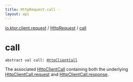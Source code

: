 ```yaml
---
title: HttpRequest.call - 
layout: api
---
```


<div class='api-docs-breadcrumbs'><a href="../index.html">io.ktor.client.request</a> / <a href="index.html">HttpRequest</a> / <a href="./call.html">call</a></div>

# call

<div class="signature"><code><span class="keyword">abstract</span> <span class="keyword">val </span><span class="identifier">call</span><span class="symbol">: </span><a href="../../io.ktor.client.call/-http-client-call/index.html"><span class="identifier">HttpClientCall</span></a></code></div>

The associated <a href="../../io.ktor.client.call/-http-client-call/index.html">HttpClientCall</a> containing both
the underlying <a href="../../io.ktor.client.call/-http-client-call/request.html">HttpClientCall.request</a> and <a href="../../io.ktor.client.call/-http-client-call/response.html">HttpClientCall.response</a>.

